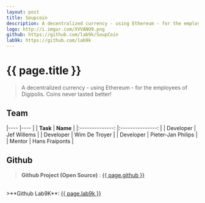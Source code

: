 ```yaml
---
layout: post
title: Soupcoin
description: A decentralized currency - using Ethereum - for the employees of Digipolis.
logo: http://i.imgur.com/XVVANO9.png
github: https://github.com/lab9k/SoupCoin
lab9k: https://github.com/lab9k
---
```


# {{ page.title }}

>A decentralized currency - using Ethereum - for the employees of Digipolis. Coins never tasted better!

## Team

|----               |----           |
|    **Task**       |       **Name**        |
|:--------------:   |:---------------:  |
| Developer     |   Jef Willems   |
| Developer     | Wim De Troyer  |
| Developer     | Pieter-Jan Philips    |
| Mentor        | Hans Fraiponts    |

## Github

>**Github Project (Open Source)** : <a href="{{ page.github }}">{{ page.github }}</a>
<br/>
>**Github Lab9K**: <a href="{{ page.lab9k }}">{{ page.lab9k }}</a>
